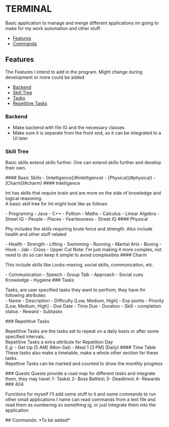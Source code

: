 # TERMINAL

Basic application to manage and merge different applications im going to
make for my work automation and other stuff.

- [Features](#features)
- [Commands](#commands)

## Features

The Features I intend to add in the program. Might change during
development or more could be added

- [Backend](#backend)
- [Skill Tree](#skill-tree)
- [Tasks](#tasks)
- [Repetitive Tasks](#repetitive-tasks)

### Backend

- Make backend with file IO and the necessary classes
- Make sure it is separate from the front end, so it can be integrated to a UI later
### Skill Tree
<p>
Basic skills extend skills further. One can extend skills further and develop their own. <br>
</p>
#### Basic Skills
- [Intelligence](#intelligence) 
- [Physical](#physical) 
- [Charm](#charm)
#### Intelligence
<p>
Int has skills that require brain and are more on the side of knowledge and logical reasoning. <br>
A basic skill tree for Int might look like as follows
</p>
- Programing
  - Java
  - C++
  - Python 
- Maths
   - Calculus
   - Linear Algebra
- Street IQ
  - People
  - Places
- Fearlessness
- Street IQ
#### Physical
<p>
Phy includes the skills requiring brute force and strength. Also include health and other stuff related
</p>
- Health
- Strength
  - Lifting
  - Swimming
  - Running
- Martial Arts
  - Boxing
    - Hook
    - Jab 
    - Cross
    - Upper Cut
Note: I'm just making it more complex, not need to do so can keep it simple to avoid complexities
#### Charm
<p>
This include skills like Looks-maxing, social skills, communication, etc. 
</p>
- Communication
  - Speech
  - Group Talk
  - Approach 
  - Social cues Knowledge
- Hygiene 
### Tasks
<p>
Tasks, are user specified tasks they want to perfrom, they have thr following attributes<br>
- Name
- Description
- Difficulty [Low, Medium, High]
- Exp points
- Priority [Low, Medium, High]
- Due Date 
- Time Due
- Duration
- Skill
- completion status
- Reward
- Subtasks
</p>
### Repetitive Tasks
<p>
Repetitive Tasks are the tasks set to repeat on a daily basis or after some specified intervals.<br>
Repetitive Tasks a extra attribute for Repetition Day <br>
E.g:
- Get Up [5 AM] (Mon-Sat)
- Meal 1 [3 PM] (Daily)
#### Time Table
These tasks also make a timetable, make a whole other section for these tasks.<br>
Repettive Tasks can be marked and counted to show the monthly progress
</p>
### Quests
Quests provide a road map for different tasks and integrate them, they may have\
1- Tasks\
2- Boss Battles\
3- Deadlines\
4- Rewards
### 404
<p>
Functions for myself I'll add some stuff to it and some commands to run other 
small applications I name can read commands from a text file and read them as
numbering so something ig, or just integrate them into the application
</p>
## Commands:
*To be added*